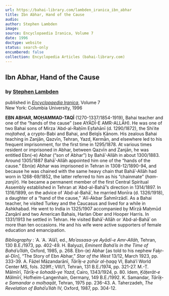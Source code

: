 ```yaml
---
url: https://bahai-library.com/lambden_iranica_ibn_abhar
title: Ibn Abhar, Hand of the Cause
audio: 
author: Stephen Lambden
image: 
source: Encyclopaedia Iranica, Volume 7
date: 1996
doctype: website
status: search-only
encumbered: false
collection: Encyclopedia Articles (bahai-library.com)
---
```



## Ibn Abhar, Hand of the Cause

### by [Stephen Lambden](https://bahai-library.com/author/Stephen+Lambden)

published in [_Encyclopaedia Iranica_](https://bahai-library.com/series/Encyclopaedia%20Iranica), Volume 7  
New York: Columbia University, 1996


**EBN ABHAR, MOḤAMMAD-TAQĪ** (1270-1337/1854-1919), Bahai teacher and one of the “hands of the cause” (see AYĀDĪ-E AMR-ALLĀH). He was one of two Bahai sons of Mirza ʿAbd-al-Raḥīm Eṣfahānī (d. 1290/1872), the Shiʿite _mojtahed_, a crypto-Babi and Bahai, and Belqīs Ḵānom. His zealous Bahai teaching in Zanjān, Qazvīn, Tehran, Yazd, Kermān, and elsewhere led to his frequent imprisonment, for the first time in 1295/1878. At various times resident or imprisoned in Abhar, between Qazvīn and Zanjān, he was entitled Ebn(-e) Abhar (“son of Abhar”) by Bahāʾ-Allāh in about 1300/1883. Around 1305/1887 Bahāʾ-Allāh appointed him one of the “hands of the cause.” Ebn(e) Abhar was imprisoned in Tehran in 1308-12/1890-94, and because he was chained with the same heavy chain that Bahāʾ-Allāh had worn in 1268-69/1852, the latter referred to him as his “chainmate” (_ham-zanjīr_). He became a permanent member of the first Central Spiritual Assembly established in Tehran at ʿAbd-al-Bahāʾ’s direction in 1314/1897. In 1316/1899, on the advice of ʿAbd-al-Bahāʾ, he married Monīra (d. 1326/1918), a daughter of a “hand of the cause,” ʿAlī-Akbar Šahmīrzādī. As a Bahai teacher, he visited Turkey and the Caucasus and lived for a while in Ashkhabad. He went to India in 1325/1907 accompanied by Mīrzā Maḥmūd Zarqānī and two American Bahais, Harlan Ober and Hooper Harris. In 1331/1913 he settled in Tehran. He visited Bahāʾ-Allāh or ʿAbd-al-Bahāʾ on more than ten occasions. He and his wife were active supporters of female education and emancipation.

_Bibliography_ : ʿA. ʿA. ʿAlāʾī, ed., _Moʾassasa-ye Ayādī-e Amr-Allāh,_ Tehran, 130 B.E./1973, pp. 402-49. H. Balyuzi, _Eminent Baháʾís in the Time of Baháʾuʾlláh_, Oxford, 1985, p. 268. Ebn-(e) Abhar \[as told to his nephew Faḵr-al-Dīn\], “The Story of Ebn Abhar,” _Star of the West_ 13/12, March 1923, pp. 333-39. A. Fāżel Māzandarānī, _Tārīḵ-e ẓohūr al-ḥaqq_ VI, Bahá’í World Center MS, fols. 329ff.; VIII/1, Tehran, 131 B.E./1974, pp. 321-27. M.-Ṭ. Mālmīrī, _Tārīḵ-e šohadā-ye Yazd_, Cairo, 1343/1924, p. 80. Idem, _Ḵāṭerāt-e Mālmīrī_, Hofheim-Langenhain, Germany, 149 B.E./1992. K. Samandar, _Tārīḵ-e Samandar o molḥaqāt_, Tehran, 1975 pp. 236-43. A. Taherzadeh, _The Revelation of Baháʾuʾlláh_ IV, Oxford, 1987, pp. 304-12.